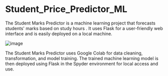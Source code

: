 # Student_Price_Predictor_ML
The Student Marks Predictor is a machine learning project that forecasts students' marks based on study hours . It uses Flask for a user-friendly web interface and is easily deployed on a local machine.


![image](https://github.com/DataWhizEngineer/Student_Marks_Predictor_ML/assets/141387846/54954ce8-ed44-4f5c-bcf8-3a9b7bca8f10)



The Student Marks Predictor uses Google Colab for data cleaning, transformation, and model training. The trained machine learning model is then deployed using Flask in the Spyder environment for local access and use.
